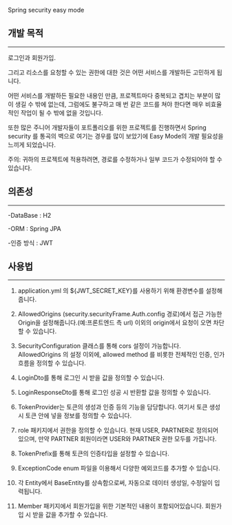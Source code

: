 Spring security easy mode

## 개발 목적
<hr>
로그인과 회원가입.

그리고 리소스를 요청할 수 있는 권한에 대한 것은 어떤 서비스를 개발하든
고민하게 됩니다.

어떤 서비스를 개발하든 필요한 내용인 만큼, 프로젝트마다 중복되고 겹치는 부분이
많이 생길 수 밖에 없는데, 그럼에도 불구하고 매 번 같은 코드를 쳐야 한다면 
매우 비효율적인 작업이 될 수 밖에 없을 것입니다.

또한 많은 주니어 개발자들이 포트폴리오를 위한 프로젝트를 진행하면서 
Spring security 를 통곡의 벽으로 여기는 경우를 많이 보았기에 
Easy Mode의 개발 필요성을 느끼게 되었습니다.


주의: 귀하의 프로젝트에 적용하려면,
경로를 수정하거나 일부 코드가 수정되어야 할 수 있습니다.

## 의존성
<hr>
-DataBase : H2

-ORM : Spring JPA

-인증 방식 : JWT


## 사용법
<hr>

1. application.yml 의 ${JWT_SECRET_KEY}를 사용하기 위해 환경변수를 설정해줍니다.
2. AllowedOrigins (security.securityFrame.Auth.config 경로)에서 접근 가능한 
Origin을 설정해줍니다.(예:프론트엔드 측 url) 이외의 origin에서 요청이 오면 차단할 수 있습니다.

3. SecurityConfiguration 클래스를 통해 cors 설정이 가능합니다.
AllowedOrigins 의 설정 이외에, allowed method 를 비롯한
전체적인 인증, 인가 흐름을 정의할 수 있습니다.

4. LoginDto를 통해 로그인 시 받을 값을 정의할 수 있습니다.
5. LoginResponseDto를 통해 로그인 성공 시 반환할 값을 정의할 수 있습니다.
6. TokenProvider는 토큰의 생성과 인증 등의 기능을 담당합니다. 여기서 토큰 생성 시 토큰 안에 넣을 정보를 정의할 수 있습니다.
7. role 패키지에서 권한을 정의할 수 있습니다. 현재 USER, PARTNER로 정의되어 있으며, 만약 PARTNER 회원이라면 USER와 PARTNER 권한 모두를 가집니다.
8. TokenPrefix를 통해 토큰의 인증타입을 설정할 수 있습니다.
9. ExceptionCode enum 파일을 이용해서 다양한 예외코드를 추가할 수 있습니다.
10. 각 Entity에서 BaseEntity를 상속함으로써, 자동으로 데이터 생성일,
수정일이 입력됩니다.
11. Member 패키지에서 회원가입을 위한 기본적인 내용이 포함되어있습니다. 회원가입 시
받을 값을 추가할 수 있습니다.